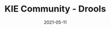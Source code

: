 ---
date: 2021-05-11
title: KIE Community - Drools
draft: false
bands:
    - header: What is Drools?
      content: Drools is a business rule management system with a forward-chaining and backward-chaining inference based rules engine, allowing fast and reliable evaluation of business rules and complex event processing.
    #   image: /images/kogito.png
    - header: Why should I use it?
      content: If you want your Business Processes running fast.

---
